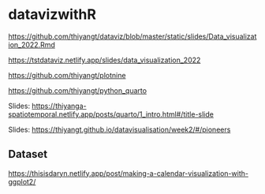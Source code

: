 # datavizwithR

https://github.com/thiyangt/dataviz/blob/master/static/slides/Data_visualization_2022.Rmd

https://tstdataviz.netlify.app/slides/data_visualization_2022

https://github.com/thiyangt/plotnine

https://github.com/thiyangt/python_quarto

Slides: https://thiyanga-spatiotemporal.netlify.app/posts/quarto/1_intro.html#/title-slide

Slides: https://thiyangt.github.io/datavisualisation/week2/#/pioneers

## Dataset

https://thisisdaryn.netlify.app/post/making-a-calendar-visualization-with-ggplot2/
